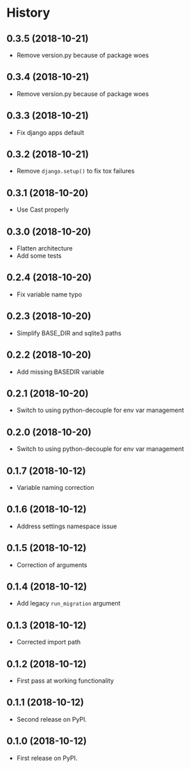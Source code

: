 # History

## 0.3.5 (2018-10-21)

-   Remove version.py because of package woes

## 0.3.4 (2018-10-21)

-   Remove version.py because of package woes

## 0.3.3 (2018-10-21)

-   Fix django apps default

## 0.3.2 (2018-10-21)

-   Remove `django.setup()` to fix tox failures

## 0.3.1 (2018-10-20)

-   Use Cast properly

## 0.3.0 (2018-10-20)

-   Flatten architecture
-   Add some tests

## 0.2.4 (2018-10-20)

-   Fix variable name typo

## 0.2.3 (2018-10-20)

-   Simplify BASE_DIR and sqlite3 paths

## 0.2.2 (2018-10-20)

-   Add missing BASEDIR variable

## 0.2.1 (2018-10-20)

-   Switch to using python-decouple for env var management

## 0.2.0 (2018-10-20)

-   Switch to using python-decouple for env var management

## 0.1.7 (2018-10-12)

-   Variable naming correction

## 0.1.6 (2018-10-12)

-   Address settings namespace issue

## 0.1.5 (2018-10-12)

-   Correction of arguments

## 0.1.4 (2018-10-12)

-   Add legacy `run_migration` argument

## 0.1.3 (2018-10-12)

-   Corrected import path

## 0.1.2 (2018-10-12)

-   First pass at working functionality

## 0.1.1 (2018-10-12)

-   Second release on PyPI.

## 0.1.0 (2018-10-12)

-   First release on PyPI.
